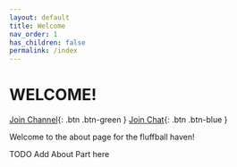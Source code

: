 ```yaml
---
layout: default
title: Welcome
nav_order: 1
has_children: false
permalink: /index
---
```


# WELCOME!

[Join Channel](https://t.me/fluffballhaven){: .btn .btn-green }
[Join Chat](https://t.me/fluffballhavenchat){: .btn .btn-blue }

Welcome to the about page for the fluffball haven!

TODO Add About Part here
